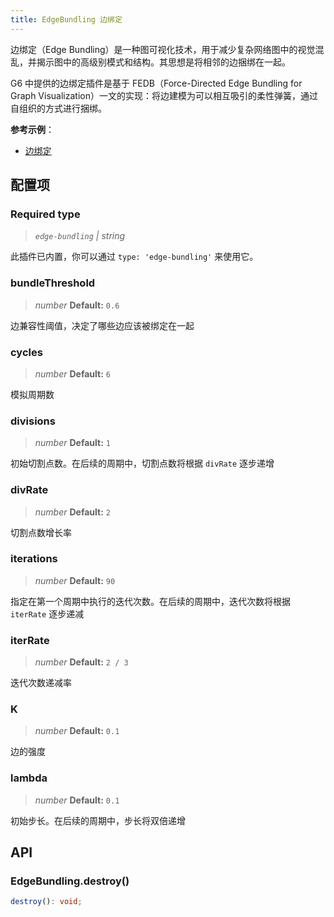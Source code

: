 ```yaml
---
title: EdgeBundling 边绑定
---
```


边绑定（Edge Bundling）是一种图可视化技术，用于减少复杂网络图中的视觉混乱，并揭示图中的高级别模式和结构。其思想是将相邻的边捆绑在一起。

G6 中提供的边绑定插件是基于 FEDB（Force-Directed Edge Bundling for Graph Visualization）一文的实现：将边建模为可以相互吸引的柔性弹簧，通过自组织的方式进行捆绑。

**参考示例**：

- [边绑定](/examples/plugin/edge-bundling/#basic)

## 配置项

### <Badge type="success">Required</Badge> type

> _`edge-bundling` \| string_

此插件已内置，你可以通过 `type: 'edge-bundling'` 来使用它。

### bundleThreshold

> _number_ **Default:** `0.6`

边兼容性阈值，决定了哪些边应该被绑定在一起

### cycles

> _number_ **Default:** `6`

模拟周期数

### divisions

> _number_ **Default:** `1`

初始切割点数。在后续的周期中，切割点数将根据 `divRate` 逐步递增

### divRate

> _number_ **Default:** `2`

切割点数增长率

### iterations

> _number_ **Default:** `90`

指定在第一个周期中执行的迭代次数。在后续的周期中，迭代次数将根据 `iterRate` 逐步递减

### iterRate

> _number_ **Default:** `2 / 3`

迭代次数递减率

### K

> _number_ **Default:** `0.1`

边的强度

### lambda

> _number_ **Default:** `0.1`

初始步长。在后续的周期中，步长将双倍递增

## API

### EdgeBundling.destroy()

```typescript
destroy(): void;
```
